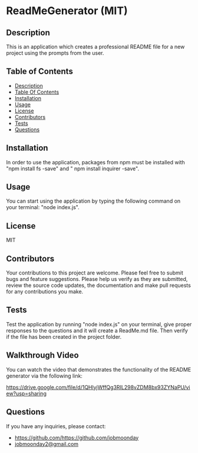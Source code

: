 # ReadMeGenerator (MIT)

## Description

  This is an application which creates a professional README file for a new project using the prompts from the user.

## Table of Contents

- [Description](#description)
- [Table Of Contents](#table-of-contents)
- [Installation](#installation)
- [Usage](#usage)
- [License](#license)
- [Contributors](#contributing)
- [Tests](#tests)
- [Questions](#questions)

## Installation

  In order to use the application, packages from npm must be installed with "npm install fs -save" and " npm install inquirer -save".

## Usage

  You can start using the application by typing the following command on your terminal: "node index.js".

## License

  MIT

## Contributors

  Your contributions to this project are welcome. Please feel free to submit bugs and feature suggestions. Please help us verify as they are submitted, review the source code updates, the documentation and make pull requests for any contributions you make.

## Tests

  Test the application by running "node index.js" on your terminal, give proper responses to the questions and it will create a ReadMe.md file. Then verify if the file has been created in the project folder.

## Walkthrough Video

  You can watch the video that demonstrates the functionality of the README generator via the following link:

  https://drive.google.com/file/d/1QHlyjWffQg3RIL298vZDM8bx93ZYNaPU/view?usp=sharing
  

## Questions

If you have any inquiries, please contact:
- https://github.com/https://github.com/jobmoonday
- jobmoonday2@gmail.com
      
